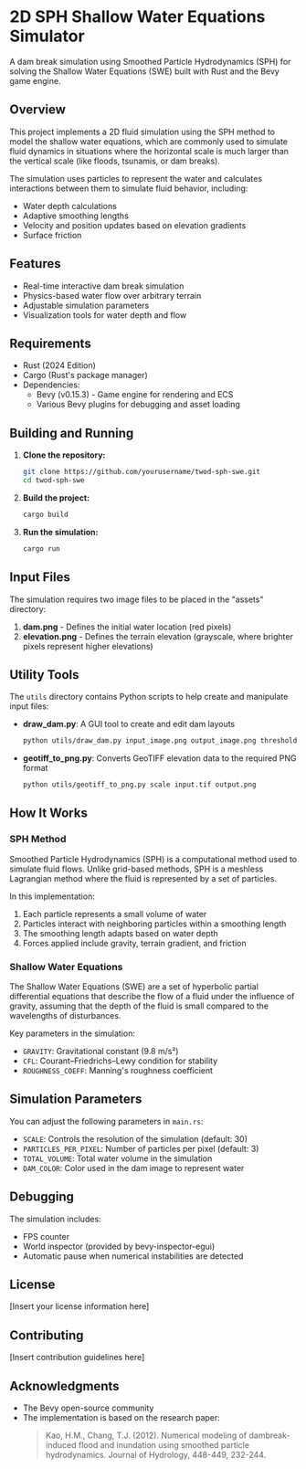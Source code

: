 # 2D SPH Shallow Water Equations Simulator

A dam break simulation using Smoothed Particle Hydrodynamics (SPH) for solving the Shallow Water Equations (SWE) built with Rust and the Bevy game engine.

## Overview

This project implements a 2D fluid simulation using the SPH method to model the shallow water equations, which are commonly used to simulate fluid dynamics in situations where the horizontal scale is much larger than the vertical scale (like floods, tsunamis, or dam breaks).

The simulation uses particles to represent the water and calculates interactions between them to simulate fluid behavior, including:
- Water depth calculations
- Adaptive smoothing lengths
- Velocity and position updates based on elevation gradients
- Surface friction

## Features

- Real-time interactive dam break simulation
- Physics-based water flow over arbitrary terrain
- Adjustable simulation parameters
- Visualization tools for water depth and flow

## Requirements

- Rust (2024 Edition)
- Cargo (Rust's package manager)
- Dependencies:
  - Bevy (v0.15.3) - Game engine for rendering and ECS
  - Various Bevy plugins for debugging and asset loading

## Building and Running

1. **Clone the repository:**
   ```bash
   git clone https://github.com/yourusername/twod-sph-swe.git
   cd twod-sph-swe
   ```

2. **Build the project:**
   ```bash
   cargo build
   ```

3. **Run the simulation:**
   ```bash
   cargo run
   ```

## Input Files

The simulation requires two image files to be placed in the "assets" directory:

1. **dam.png** - Defines the initial water location (red pixels)
2. **elevation.png** - Defines the terrain elevation (grayscale, where brighter pixels represent higher elevations)

## Utility Tools

The `utils` directory contains Python scripts to help create and manipulate input files:

- **draw_dam.py**: A GUI tool to create and edit dam layouts
  ```bash
  python utils/draw_dam.py input_image.png output_image.png threshold
  ```

- **geotiff_to_png.py**: Converts GeoTIFF elevation data to the required PNG format
  ```bash
  python utils/geotiff_to_png.py scale input.tif output.png
  ```

## How It Works

### SPH Method

Smoothed Particle Hydrodynamics (SPH) is a computational method used to simulate fluid flows. Unlike grid-based methods, SPH is a meshless Lagrangian method where the fluid is represented by a set of particles.

In this implementation:
1. Each particle represents a small volume of water
2. Particles interact with neighboring particles within a smoothing length
3. The smoothing length adapts based on water depth
4. Forces applied include gravity, terrain gradient, and friction

### Shallow Water Equations

The Shallow Water Equations (SWE) are a set of hyperbolic partial differential equations that describe the flow of a fluid under the influence of gravity, assuming that the depth of the fluid is small compared to the wavelengths of disturbances.

Key parameters in the simulation:
- `GRAVITY`: Gravitational constant (9.8 m/s²)
- `CFL`: Courant–Friedrichs–Lewy condition for stability
- `ROUGHNESS_COEFF`: Manning's roughness coefficient

## Simulation Parameters

You can adjust the following parameters in `main.rs`:

- `SCALE`: Controls the resolution of the simulation (default: 30)
- `PARTICLES_PER_PIXEL`: Number of particles per pixel (default: 3)
- `TOTAL_VOLUME`: Total water volume in the simulation
- `DAM_COLOR`: Color used in the dam image to represent water

## Debugging

The simulation includes:
- FPS counter
- World inspector (provided by bevy-inspector-egui)
- Automatic pause when numerical instabilities are detected

## License

[Insert your license information here]

## Contributing

[Insert contribution guidelines here]

## Acknowledgments

- The Bevy open-source community
- The implementation is based on the research paper:
  > Kao, H.M., Chang, T.J. (2012). Numerical modeling of dambreak-induced flood and inundation using smoothed particle hydrodynamics. Journal of Hydrology, 448-449, 232-244.
